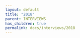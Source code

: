 ```yaml
---
layout: default
title: "2018"
parent: INTERVIEWS
has_children: true
permalink: docs/interviews/2018
---
```


